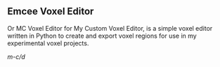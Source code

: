 ## Emcee Voxel Editor
Or MC Voxel Editor for My Custom Voxel Editor, is a simple voxel editor written in Python to create and export voxel regions for use in my experimental voxel projects.

*m-c/d*
